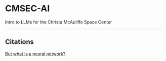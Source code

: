 # CMSEC-AI
Intro to LLMs for the Christa McAuliffe Space Center

--------
## Citations
[But what is a neural network?](https://www.youtube.com/watch?v=aircAruvnKk&t=511s)
